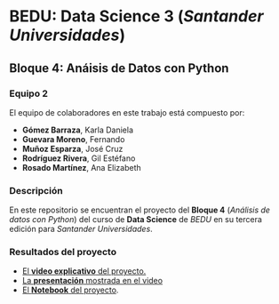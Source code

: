 # BEDU: Data Science 3 (_Santander Universidades_)
## Bloque 4: Anáisis de Datos con Python



### Equipo 2
El equipo de colaboradores en este trabajo está compuesto por:
- __Gómez Barraza__, Karla Daniela
- __Guevara Moreno__, Fernando
- __Muñoz Esparza__, José Cruz
- __Rodríguez Rivera__, Gil Estéfano
- __Rosado Martínez__, Ana Elizabeth


### Descripción
En este repositorio se encuentran el proyecto del __Bloque 4__ (_Análisis de datos con Python_) del curso de __Data Science__ de _BEDU_ en su tercera edición para _Santander Universidades_.

### Resultados del proyecto
- [El __video explicativo__ del proyecto.](https://drive.google.com/file/d/1tHXpG7g_CqYljGpvAi-3iLd8QZLzQtjZ/view?usp=sharing)
- [La __presentación__ mostrada en el video](https://github.com/gilesitorr/DataScience3_Bloque4/blob/main/Proyecto%20Final%203%20BEDU.pdf)
- [El __Notebook__ del proyecto](DS3_proyecto_4.ipynb).
